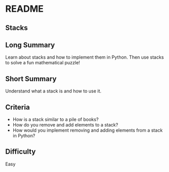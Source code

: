 # README

## Stacks

## Long Summary

Learn about stacks and how to implement them in Python. Then use stacks to solve a fun mathematical puzzle!

## Short Summary

Understand what a stack is and how to use it.

## Criteria

* How is a stack similar to a pile of books?
* How do you remove and add elements to a stack?
* How would you implement removing and adding elements from a stack in Python?

## Difficulty

Easy

